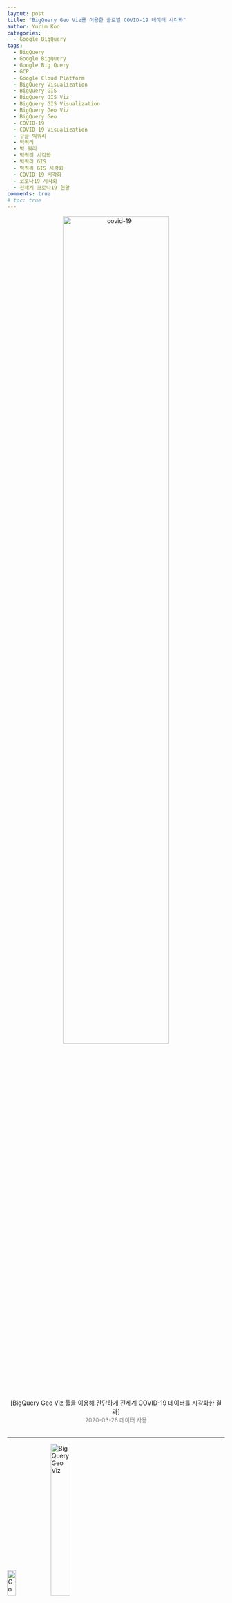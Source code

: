 ```yaml
---
layout: post
title: "BigQuery Geo Viz를 이용한 글로벌 COVID-19 데이터 시각화"
author: Yurim Koo
categories:
  - Google BigQuery
tags:
  - BigQuery
  - Google BigQuery
  - Google Big Query
  - GCP
  - Google Cloud Platform
  - BigQuery Visualization
  - BigQuery GIS 
  - BigQuery GIS Viz
  - BigQuery GIS Visualization
  - BigQuery Geo Viz
  - BigQuery Geo 
  - COVID-19
  - COVID-19 Visualization
  - 구글 빅쿼리
  - 빅쿼리
  - 빅 쿼리 
  - 빅쿼리 시각화
  - 빅쿼리 GIS 
  - 빅쿼리 GIS 시각화 
  - COVID-19 시각화
  - 코로나19 시각화
  - 전세계 코로나19 현황
comments: true
# toc: true
---
```



<center><img src="/assets/img/bq-geo-viz/9.png" width="70%" height="70%"  title="covid-19" alt="covid-19" style="display: inline;"></center>

<center>[BigQuery Geo Viz 툴을 이용해 간단하게 전세계 COVID-19 데이터를 시각화한 결과]</center>
<center><font size="2" color="grey">2020-03-28 데이터 사용</font></center>

<br>

-----

<img src="https://lh3.googleusercontent.com/proxy/iBDPqAmyIyL9-4J0RD94r_dBKhTIEtmJvPhqYD0QXpi5OXB20G4WcZMQFCGfO3s9VbLOKwsr5YAtOh_oBZzioZ3os5IrjiaHhaMqSfqt4k728L8HXA0e0QeSzpFpDZpvNi4" width="20%" height="59px" title="Google BigQuery" alt="Google BigQuery" style="display: inline;"><img src="/assets/img/bq-geo-viz/1.png" width="30%" height="30%" title="BigQuery Geo Viz" alt="BigQuery Geo Viz" style="display: inline;">

Google Cloud Platform에서 제공하는 서버리스 데이터 웨어하우스인 '빅 쿼리(Big Query)'의  
지리공간 데이터 시각화를 제공하는 웹 툴인 **BigQuery Geo Viz**에 대해 소개하고,  
전세계의 코로나19(COVID-19) 현황을 시각화 해보도록 하겠습니다.

<br>


### BigQuery GIS

------

- BigQuery는 GIS 기능이 내장된 유일한 클라우드 데이터 웨어하우스
- WKT(Well-Known-Text), WKB(Well-Known Binary), GeoJSON 형식의 임의의 점, 선, 다각형, 다중 다각형을 지원

위와 같은 특징 때문에 BigQuery를 이용한 GIS 데이터를 다루는게 용이합니다.  


> **(참고) WKT, WKB, GeoJSON?**
> - WKT: 점, 선, 다각형이나 점, 선, 다각형 컬렉션을 사용하여 개별 도형 모양을 기술하는 텍스트 형식  
ex) `POINT(-121 41)` 
> - WKB: WKT 형식의 바이너리 버전 
> - GeoJSON: WKT 보다 복잡한 JSON 기반 형식으로 도형과 공간 지형지물을 나타냄  
ex) `{ "type": "Point", "coordinates": [-121,41] }`


<br>

### BigQuery GIS 데이터 시각화 

-----

빅쿼리 GIS 데이터를 시각화 할 수 있는 툴의 종류는 아래와 같습니다. 
- BigQuery Geo Viz
- Google Earth Engine
- Jupyter 메모장(GeoJSON 확장 프로그램을 통해)

이 중, BigQuery Geo Viz에 대해 자세히 알아보겠습니다.  

<br>

### BigQuery Geo Viz

-----

[BigQuery Geo Viz 웹 툴 바로가기](https://bigquerygeoviz.appspot.com/?hl=ko) 
- Google Maps API를 사용하여 BigQuery의 지리 공간 데이터를 시각화하는 웹 도구

<img src="/assets/img/bq-geo-viz/2.png" title="BigQuery Geo Viz" alt="BigQuery Geo Viz" style="display: inline;">

- 화면 구성
    - (좌) GIS 데이터 조작 
        1. Query
            - BigQuery에 저장된 데이터에 대해 바로 SQL을 실행할 수 있습니다.
            - SQL에 대한 결과가 시각화되어 간편하게 사용할 수 있습니다.
        2. Data
            - 시각화 대상의 데이터가 표시됩니다.
        3. Style
            - 시각화에 대한 스타일을 지정할 수 있습니다.
    - (우) 지도 뷰
        - 시각화 결과가 표시되는 유동적인 지도가 존재합니다.
        - 확대/축소 기능, 위성 사진으로 변경, 거리뷰, 캡쳐 등의 기능이 지원됩니다.

<br>

### COVID-19 데이터로 시각화를 해보자 

---- 

#### Google BigQuery Public Data를 이용하기 

<img src="/assets/img/bq-geo-viz/3.png" title="BigQuery Public Data" alt="BigQuery Public Data" style="display: inline;">

BigQuery Public Data에 올라와 있는 수많은 데이터를 가지고 실습을 해볼 수 있습니다.  
그 중, Johns Hopkins University Center for Systems Science and Engineering (JHU CSSE)에서 제공하는  
**COVID-19(covid19_jhu_csse)** 데이터 셋을 활용해보겠습니다.

<br> 

#### 코로나19(COVID-19) 데이터 개요 

<img src="/assets/img/bq-geo-viz/4.png" width="30%" height="30%" title="COVID-19" alt="COVID-19" style="display: inline;">

**covid10_jhu_csse** 데이터 셋은 COVID-19의 영향을 받은 모든 국가의 확진, 사망 및 회복 데이터가 담겨 있습니다.  
이 데이터는 해당 국가 또는 주에서 집계되어 구성되어 있고, 매일 업데이트 됩니다.  

데이터 셋에는 총 4개의 테이블이 존재합니다.

- confirmed_cases: 확진자 케이스
- deaths: 사망 케이스
- recovered_cases: 회복 케이스
- summary: 요약 

이 중, `summary` 테이블을 사용하도록 하겠습니다.

<img src="/assets/img/bq-geo-viz/5.png" width="30%" height="30%" title="summary schema" alt="summary schema" style="display: inline;">

국가, 주 정보와 위경도, 요약 집계 날짜, 확진자, 회복자, 사망자 수가 요약되어 있습니다.  

<br>

#### 데이터 전처리 

`summary` 테이블의 데이터는 
- 업데이트 될 때마다 요약 집계 행이 추가됨 
- 국가별 위경도가 단일인 경우와 아닌 경우가 혼재되어 있음 

그렇기 때문에 
- 가장 최신 날짜의 요약 집계만 사용 
- 각 국가별 최대 확진 수를 보유하고 있는 위경도만 사용 
    - 국가별 위경도를 보정하는 방법은 다양한데, 이 포스트에서는 간단한 방법을 사용합니다. 추가적인 보정 방법은 추후 포스팅하도록 하겠습니다!
    - 다른 방법으로 보정하고 싶을 때 보면 좋을 참고 함수: [ST_CENTROID_AGG](https://cloud.google.com/bigquery/docs/reference/standard-sql/geography_functions#st_centroid_agg)

쿼리에 3가지의 전처리를 하도록 하겠습니다.
- 가장 최신 날짜의 요약 집계만 사용 → **`WHERE` 절로 날짜 필터링**
- 각 국가별 최대 확진 수만 사용 → **`ROW_NUMBERS()` 함수 이용**
    - `ROW_NUMBERS() OVER ()` 
        - 행 번호를 매겨줌 
        - OVER() 절에 ORDER BY를 사용하지 않으면 순서가 보장되지 않음

**최종 사용할 쿼리**  
<pre><code>WITH s1 AS (
  SELECT 
    ROW_NUMBER() OVER (ORDER BY country_region, confirmed) id, *
  FROM `bigquery-public-data.covid19_jhu_csse.summary` 
  WHERE date = '2020-03-28'
  )  

SELECT s1.country_region, s1.location_geom, confirmed
FROM s1
INNER JOIN (
  SELECT country_region, MAX(id) id
  FROM s1
  GROUP BY country_region
  ) s2
ON s1.id = s2.id
</code></pre>

<br>

#### BigQuery Geo Viz로 시각화 

**1. Query**

<img src="/assets/img/bq-geo-viz/6.png" title="run query" alt="run query" style="display: inline;">

위에서 만든 쿼리를 BigQuery Geo Viz의 Query 란에 넣고 RUN을 합니다.  
각 국가별 작은 점으로 표현되는 것을 확인할 수 있습니다.  

**2. Data**

<img src="/assets/img/bq-geo-viz/7.png" title="show result" alt="show result" style="display: inline;">

Show Result 버튼을 누르면 쿼리의 결과를 보여줍니다.

**3. Style**

<img src="/assets/img/bq-geo-viz/8.png" title="add style" alt="add style" style="display: inline;">

Add Style 버튼을 누르면 시각화 옵션을 변경할 수 있습니다.  

- `fillColor`: 다각형 또는 점의 채우기 색상
- `fillOpacity`: 다각형 또는 점의 채우기 불투명도. 값은 0(투명)에서 1(불투명) 사이의 범위여야 함 
- `strokeColor`: 다각형 또는 선의 획이나 윤곽선 색상
- `strokeOpacity`: 다각형 또는 선의 획이나 윤곽선 불투명도. 값은 0(투명)에서 1(불투명) 사이의 범위여야 함
- `strokeWeight`: 다각형 또는 선의 획 또는 윤곽선 너비(픽셀 단위)
- `circleRadius`: 점을 나타내는 원의 반지름(픽셀 단위)

각 스타일마다 모든 결과에 적용되는 '글로벌(Global) 값' 또는 각 결과 행의 데이터에 따라 상대적으로 적용되는 '데이터 기반(Data Driven) 값'이 지정됩니다.  

데이터 기반(Data Driven) 값의 경우 결과를 결정하는 데 다음이 사용됩니다.

- `function`: 필드 값에서 스타일 값을 계산하는 데 사용되는 함수
    - `identity`: 각 필드의 데이터 값이 스타일 값으로 사용
    - `categorical`: 도메인에 나열된 각 필드의 데이터 값이 범위 내의 해당 스타일과 일대일로 매핑
    - `interval`: 각 필드의 데이터 값이 도메인에서 가장 가까운 값으로 내림된 후 범위 내의 스타일로 스타일링
    - `linear`: 각 필드의 데이터 값이 도메인의 여러 값에 대하여 선형으로 보간된 후 범위 내의 해당 스타일의 혼합으로 스타일이 지정
- `field`: 데이터에서 지정된 필드가 스타일 지정 함수의 입력으로 사용
- `domain`: 필드의 샘플 입력 값의 순서가 지정된 목록입니다. 샘플 입력(도메인)은 지정한 함수에 따라 샘플 출력(범위)과 페어링되고 모든 입력의 스타일 값을 유추하는 데 사용됩니다(도메인에 나열되지 않은 값까지 포함). 도메인의 값은 시각화할 필드의 값과 유형(텍스트, 숫자 등)이 동일해야 합니다.
- `range`: 스타일 규칙의 샘플 출력 값의 목록입니다. 범위의 값은 제어할 스타일 속성과 유형(색상 또는 숫자)이 동일해야 합니다. 예를 들어 fillColor 속성 범위에는 색상만 포함해야 합니다.

**시각화 결과**

<img src="/assets/img/bq-geo-viz/9.png" title="final viz" alt="final viz" style="display: inline;">

- `fillOpacity` 0.5로 설정 (global)
- `circleRadius` 
    - Funtion: `linear`
    - Field: `confirmed` (확진자 수)
    - Domain: 1000 ~ 121478(max)
    - Range: 50000 ~ 2000000 (세계 지도로 봤을 때 점의 크기가 명확하게 보이게 하기 위하여)

미국과 유럽이 발생지인 중국을 넘어섰네요.  
빨리 코로나가 끝났으면 좋겠습니다. ㅠ_ㅠ (이제 곧 벚꽃 시즌...🌸)

<br>

-----

BigQuery Geo Viz 툴을 이용하여 간단하게 데이터 시각화를 해보았습니다.  
아주 다양한 기능은 제공하고 있진 않아서  
EDA 등 간단하게 데이터 분포를 확인할 때 이용하면 좋을 것 같습니다.  

<br>

**참고 자료**
- [BigQuery GIS 시작하기](https://cloud.google.com/bigquery/docs/gis-getting-started?hl=ko)
- [BigQuery GIS 데이터 시각화](https://cloud.google.com/bigquery/docs/gis-visualize?hl=ko)

<br>